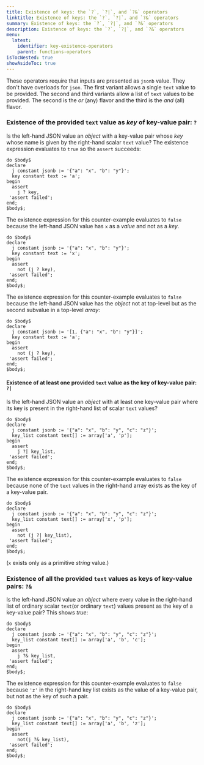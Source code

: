 ```yaml
---
title: Existence of keys: the `?`, `?|`, and `?&` operators
linktitle: Existence of keys: the `?`, `?|`, and `?&` operators
summary: Existence of keys: the `?`, `?|`, and `?&` operators
description: Existence of keys: the `?`, `?|`, and `?&` operators
menu:
  latest:
    identifier: key-existence-operators
    parent: functions-operators
isTocNested: true
showAsideToc: true
---
```


These operators require that inputs are presented as `jsonb` value. They don't have overloads for `json`. The first variant allows a single `text` value to be provided. The second and third variants allow a list of `text` values to be provided. The second is the _or_ (any) flavor and the third is the _and_ (all) flavor.

### Existence of the provided `text` value as _key_ of key-value pair: `?`

Is the left-hand JSON value an _object_ with a key-value pair whose _key_ whose name is given by the right-hand  scalar `text` value? The existence expression evaluates to `true` so the  `assert` succeeds:

```postgresql
do $body$
declare
  j constant jsonb := '{"a": "x", "b": "y"}';
  key constant text := 'a';
begin
  assert
    j ? key,
 'assert failed';
end;
$body$;
```

The existence expression for this counter-example evaluates to `false` because the left-hand JSON value has `x` as a _value_ and not as a _key_.

````postgresql
do $body$
declare
  j constant jsonb := '{"a": "x", "b": "y"}';
  key constant text := 'x';
begin
  assert
    not (j ? key),
 'assert failed';
end;
$body$;
````

The existence expression for this counter-example evaluates to `false` because the left-hand JSON value has the _object_ not at top-level but as the second subvalue in a top-level _array_:

````postgresql
do $body$
declare
  j constant jsonb := '[1, {"a": "x", "b": "y"}]';
  key constant text := 'a';
begin
  assert
    not (j ? key),
 'assert failed';
end;
$body$;
````

#### Existence of at least one provided `text` value as  the key of key-value pair: `?|`

Is the left-hand JSON value an _object_ with at least one key-value pair where its key is present in the right-hand list of scalar `text` values?

```postgresql
do $body$
declare
  j constant jsonb := '{"a": "x", "b": "y", "c": "z"}';
  key_list constant text[] := array['a', 'p'];
begin
  assert
    j ?| key_list,
 'assert failed';
end;
$body$;
```

The existence expression for this counter-example evaluates to `false` because none of the `text` values in the right-hand array exists as the key of a key-value pair.

```postgresql
do $body$
declare
  j constant jsonb := '{"a": "x", "b": "y", "c": "z"}';
  key_list constant text[] := array['x', 'p'];
begin
  assert
    not (j ?| key_list),
 'assert failed';
end;
$body$;
```

(`x` exists only as a primitive _string_ value.)

### Existence of all the provided `text` values as keys of key-value pairs: `?&`

Is the left-hand JSON value an _object_ where every value in the right-hand list of ordinary scalar `text`(or ordinary `text`) values present as the key of a key-value pair?   This shows _true_:

```postgresql
do $body$
declare
  j constant jsonb := '{"a": "x", "b": "y", "c": "z"}';
  key_list constant text[] := array['a', 'b', 'c'];
begin
  assert
    j ?& key_list,
 'assert failed';
end;
$body$;
```

The existence expression for this counter-example evaluates to `false` because `'z'` in the right-hand key list exists as the value of a key-value pair, but not as the key of such a pair.

```postgresql
do $body$
declare
  j constant jsonb := '{"a": "x", "b": "y", "c": "z"}';
  key_list constant text[] := array['a', 'b', 'z'];
begin
  assert
    not(j ?& key_list),
 'assert failed';
end;
$body$;
```
